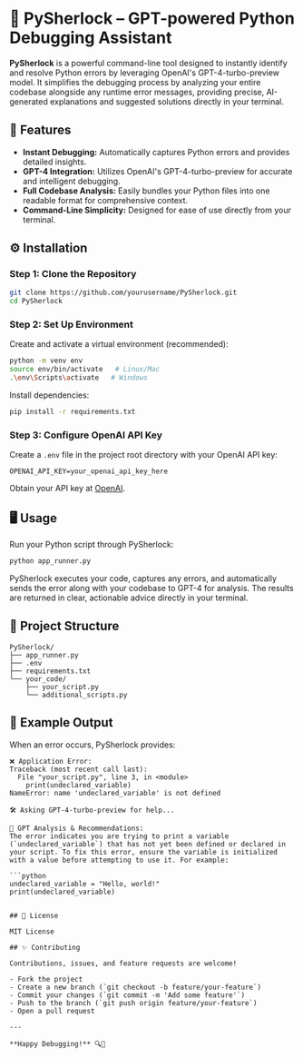 # 🐍 PySherlock – GPT-powered Python Debugging Assistant

**PySherlock** is a powerful command-line tool designed to instantly identify and resolve Python errors by leveraging OpenAI's GPT-4-turbo-preview model. It simplifies the debugging process by analyzing your entire codebase alongside any runtime error messages, providing precise, AI-generated explanations and suggested solutions directly in your terminal.

## 🚀 Features

- **Instant Debugging:** Automatically captures Python errors and provides detailed insights.
- **GPT-4 Integration:** Utilizes OpenAI's GPT-4-turbo-preview for accurate and intelligent debugging.
- **Full Codebase Analysis:** Easily bundles your Python files into one readable format for comprehensive context.
- **Command-Line Simplicity:** Designed for ease of use directly from your terminal.

## ⚙️ Installation

### Step 1: Clone the Repository
```bash
git clone https://github.com/yourusername/PySherlock.git
cd PySherlock
```

### Step 2: Set Up Environment

Create and activate a virtual environment (recommended):

```bash
python -m venv env
source env/bin/activate   # Linux/Mac
.\env\Scripts\activate   # Windows
```

Install dependencies:

```bash
pip install -r requirements.txt
```

### Step 3: Configure OpenAI API Key

Create a `.env` file in the project root directory with your OpenAI API key:

```env
OPENAI_API_KEY=your_openai_api_key_here
```

Obtain your API key at [OpenAI](https://platform.openai.com/api-keys).

## 🖥 Usage

Run your Python script through PySherlock:

```bash
python app_runner.py
```

PySherlock executes your code, captures any errors, and automatically sends the error along with your codebase to GPT-4 for analysis. The results are returned in clear, actionable advice directly in your terminal.

## 📂 Project Structure

```
PySherlock/
├── app_runner.py
├── .env
├── requirements.txt
└── your_code/
    ├── your_script.py
    └── additional_scripts.py
```

## 🎯 Example Output

When an error occurs, PySherlock provides:

```
❌ Application Error:
Traceback (most recent call last):
  File "your_script.py", line 3, in <module>
    print(undeclared_variable)
NameError: name 'undeclared_variable' is not defined

🛠 Asking GPT-4-turbo-preview for help...

🔎 GPT Analysis & Recommendations:
The error indicates you are trying to print a variable (`undeclared_variable`) that has not yet been defined or declared in your script. To fix this error, ensure the variable is initialized with a value before attempting to use it. For example:

```python
undeclared_variable = "Hello, world!"
print(undeclared_variable)
```
```

## 📜 License

MIT License

## ✨ Contributing

Contributions, issues, and feature requests are welcome!

- Fork the project
- Create a new branch (`git checkout -b feature/your-feature`)
- Commit your changes (`git commit -m 'Add some feature'`)
- Push to the branch (`git push origin feature/your-feature`)
- Open a pull request

---

**Happy Debugging!** 🔍🐍


